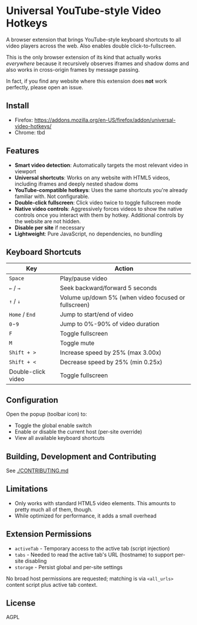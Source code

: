 # Universal YouTube-style Video Hotkeys

A browser extension that brings YouTube-style keyboard shortcuts to all video players across the web. Also enables double click-to-fullscreen.

This is the only browser extension of its kind that actually works *everywhere* because it recursively observes iframes and shadow doms and also works in cross-origin frames by message passing.

In fact, if you find any website where this extension does **not** work perfectly, please open an issue.

## Install

- Firefox: https://addons.mozilla.org/en-US/firefox/addon/universal-video-hotkeys/
- Chrome: tbd

## Features

- **Smart video detection**: Automatically targets the most relevant video in viewport
- **Universal shortcuts**: Works on any website with HTML5 videos, including iframes and deeply nested shadow doms
- **YouTube-compatible hotkeys**: Uses the same shortcuts you're already familiar with. Not configurable.
- **Double-click fullscreen**: Click video twice to toggle fullscreen mode
- **Native video controls**: Aggressively forces videos to show the native controls once you interact with them by hotkey. Additional controls by the website are not hidden.
- **Disable per site** if necessary
- **Lightweight**: Pure JavaScript, no dependencies, no bundling

## Keyboard Shortcuts

| Key | Action |
|-----|--------|
| `Space` | Play/pause video |
| `←` / `→` | Seek backward/forward 5 seconds |
| `↑` / `↓` | Volume up/down 5% (when video focused or fullscreen) |
| `Home` / `End` | Jump to start/end of video |
| `0`-`9` | Jump to 0%-90% of video duration |
| `F` | Toggle fullscreen |
| `M` | Toggle mute |
| `Shift + >` | Increase speed by 25% (max 3.00x) |
| `Shift + <` | Decrease speed by 25% (min 0.25x) |
| Double-click video | Toggle fullscreen |

## Configuration

Open the popup (toolbar icon) to:

- Toggle the global enable switch
- Enable or disable the current host (per-site override)
- View all available keyboard shortcuts

## Building, Development and Contributing

See [./CONTRIBUTING.md](./CONTRIBUTING.md)

## Limitations

- Only works with standard HTML5 video elements. This amounts to pretty much all of them, though.
- While optimized for performance, it adds a small overhead

## Extension Permissions

- `activeTab` - Temporary access to the active tab (script injection)
- `tabs` - Needed to read the active tab's URL (hostname) to support per-site disabling
- `storage` - Persist global and per-site settings

No broad host permissions are requested; matching is via `<all_urls>` content script plus active tab context.

## License

AGPL
